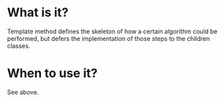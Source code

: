 # What is it?
Template method defines the skeleton of how a certain algorithm could be performed, but defers the implementation of those steps to the children classes.

# When to use it?
See above.